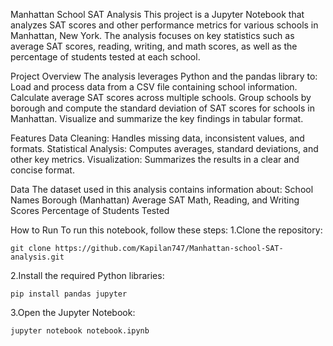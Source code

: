 Manhattan School SAT Analysis
  This project is a Jupyter Notebook that analyzes SAT scores and other performance metrics for various schools in Manhattan, New York. The analysis focuses on key statistics such as average SAT scores, reading, writing, and math scores, as well as the percentage of students tested at each school.

Project Overview
  The analysis leverages Python and the pandas library to:
    Load and process data from a CSV file containing school information.
    Calculate average SAT scores across multiple schools.
    Group schools by borough and compute the standard deviation of SAT scores for schools in Manhattan.
    Visualize and summarize the key findings in tabular format.

Features
  Data Cleaning: Handles missing data, inconsistent values, and formats.
  Statistical Analysis: Computes averages, standard deviations, and other key metrics.
  Visualization: Summarizes the results in a clear and concise format.

Data
  The dataset used in this analysis contains information about:
    School Names
    Borough (Manhattan)
    Average SAT Math, Reading, and Writing Scores
    Percentage of Students Tested

How to Run
To run this notebook, follow these steps:
1.Clone the repository:
```
git clone https://github.com/Kapilan747/Manhattan-school-SAT-analysis.git
```

2.Install the required Python libraries:
```
pip install pandas jupyter
```

3.Open the Jupyter Notebook:
```
jupyter notebook notebook.ipynb
```

